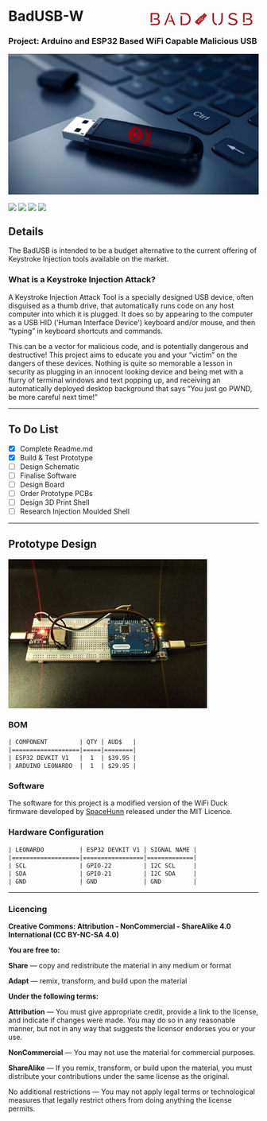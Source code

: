 # BadUSB-W <img align="right" src="https://github.com/CrashOverrideProductions/Bad_USB_W/blob/main/images/logo.jpg?raw=true">

### Project: Arduino and ESP32 Based WiFi Capable Malicious USB <img alt="" align="right" src="https://img.shields.io/badge/Status-Prototype%20Phase-informational?style=flat&logoColor=white&color=73398D" />

<!-- Repo Cover Image -->
<p style="background-color:rgba(22,22,22,1.00)" align="center">
<img align="center" src="https://github.com/CrashOverrideProductions/Bad_USB_W/blob/main/images/background.jpg?raw=true" />
</p>

<!-- Repo Stats -->
<img align="center" src="https://img.shields.io/github/commit-activity/m/CrashOverrideProductions/Bad_USB_W"> <img align="center" src="https://img.shields.io/github/last-commit/CrashOverrideProductions/Bad_USB_W"> <img align="center" src="https://img.shields.io/github/languages/code-size/CrashOverrideProductions/Bad_USB_W"> <img align="center" src="https://img.shields.io/github/directory-file-count/CrashOverrideProductions/Bad_USB_W">

## Details
The BadUSB is intended to be a budget alternative to the current offering of Keystroke Injection tools available on the market.

### What is a Keystroke Injection Attack?
A Keystroke Injection Attack Tool is a specially designed USB device, often disguised as a thumb drive, that automatically runs code on any host computer into which it is plugged. It does so by appearing to the computer as a USB HID ('Human Interface Device') keyboard and/or mouse, and then “typing” in keyboard shortcuts and commands.

This can be a vector for malicious code, and is potentially dangerous and destructive! This project aims to educate you and your “victim” on the dangers of these devices. Nothing is quite so memorable a lesson in security as plugging in an innocent looking device and being met with a flurry of terminal windows and text popping up, and receiving an automatically deployed desktop background that says “You just go PWND, be more careful next time!"

---
<!-- To Do List -->
## To Do List
- [X] Complete Readme.md
- [X] Build & Test Prototype
- [ ] Design Schematic
- [ ] Finalise Software
- [ ] Design Board
- [ ] Order Prototype PCBs
- [ ] Design 3D Print Shell
- [ ] Research Injection Moulded Shell

---
## Prototype Design

<img align="center" src="https://raw.githubusercontent.com/CrashOverrideProductions/Bad_USB_W/main/images/proto1.jpg"/>


### BOM
```
| COMPONENT         | QTY | AUD$   |
|===================|=====|========|
| ESP32 DEVKIT V1   |  1  | $39.95 |
| ARDUINO LEONARDO  |  1  | $29.95 |
```

### Software
The software for this project is a modified version of the WiFi Duck firmware developed by [SpaceHunn](https://github.com/SpacehuhnTech/WiFiDuck "SpaceHunn") released under the MIT Licence.

### Hardware Configuration
```
| LEONARDO          | ESP32 DEVKIT V1 | SIGNAL NAME |
|===================|=================|=============|
| SCL               | GPIO-22         | I2C SCL     |
| SDA               | GPIO-21         | I2C SDA     |
| GND               | GND             | GND         |
```

<!-- Licencing Always at the Bottom -->
------------
### Licencing <img alt="" align="right" src="https://img.shields.io/badge/Licence-CC--BY--NC--SA--4.0-informational?style=flat&logo=Creative%20Commons&logoColor=white&color=EF9421" />

**Creative Commons: Attribution - NonCommercial - ShareAlike 4.0 International (CC BY-NC-SA 4.0)**


**You are free to:**

**Share** — copy and redistribute the material in any medium or format

**Adapt** — remix, transform, and build upon the material


**Under the following terms:**

**Attribution** — You must give appropriate credit, provide a link to the license, and indicate if changes were made. You may do so in any reasonable manner, but not in any way that suggests the licensor endorses you or your use.

**NonCommercial** — You may not use the material for commercial purposes.

**ShareAlike** — If you remix, transform, or build upon the material, you must distribute your contributions under the same license as the original.

No additional restrictions — You may not apply legal terms or technological measures that legally restrict others from doing anything the license permits.